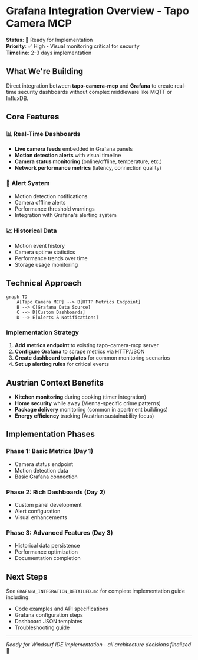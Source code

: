 # Grafana Integration Overview - Tapo Camera MCP

**Status**: 🎯 Ready for Implementation  
**Priority**: ✅ High - Visual monitoring critical for security  
**Timeline**: 2-3 days implementation  

## What We're Building

Direct integration between **tapo-camera-mcp** and **Grafana** to create real-time security dashboards without complex middleware like MQTT or InfluxDB.

## Core Features

### 📊 Real-Time Dashboards
- **Live camera feeds** embedded in Grafana panels
- **Motion detection alerts** with visual timeline
- **Camera status monitoring** (online/offline, temperature, etc.)
- **Network performance metrics** (latency, connection quality)

### 🚨 Alert System
- Motion detection notifications
- Camera offline alerts
- Performance threshold warnings
- Integration with Grafana's alerting system

### 📈 Historical Data
- Motion event history
- Camera uptime statistics  
- Performance trends over time
- Storage usage monitoring

## Technical Approach

```mermaid
graph TD
    A[Tapo Camera MCP] --> B[HTTP Metrics Endpoint]
    B --> C[Grafana Data Source]
    C --> D[Custom Dashboards]
    D --> E[Alerts & Notifications]
```

### Implementation Strategy
1. **Add metrics endpoint** to existing tapo-camera-mcp server
2. **Configure Grafana** to scrape metrics via HTTP/JSON
3. **Create dashboard templates** for common monitoring scenarios
4. **Set up alerting rules** for critical events

## Austrian Context Benefits

- **Kitchen monitoring** during cooking (timer integration)
- **Home security** while away (Vienna-specific crime patterns)
- **Package delivery** monitoring (common in apartment buildings)
- **Energy efficiency** tracking (Austrian sustainability focus)

## Implementation Phases

### Phase 1: Basic Metrics (Day 1)
- Camera status endpoint
- Motion detection data
- Basic Grafana connection

### Phase 2: Rich Dashboards (Day 2) 
- Custom panel development
- Alert configuration
- Visual enhancements

### Phase 3: Advanced Features (Day 3)
- Historical data persistence
- Performance optimization
- Documentation completion

## Next Steps

See `GRAFANA_INTEGRATION_DETAILED.md` for complete implementation guide including:
- Code examples and API specifications
- Grafana configuration steps
- Dashboard JSON templates
- Troubleshooting guide

---
*Ready for Windsurf IDE implementation - all architecture decisions finalized* 🚀
